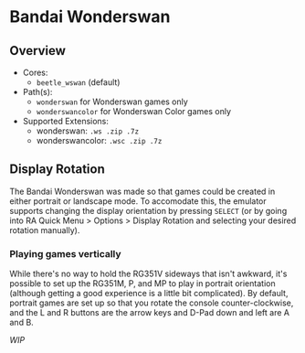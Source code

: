 # Bandai Wonderswan

## Overview

- Cores:
  - `beetle_wswan` (default)
- Path(s): 
  - `wonderswan` for Wonderswan games only
  - `wonderswancolor` for Wonderswan Color games only
- Supported Extensions:
  - wonderswan: `.ws .zip .7z`
  - wonderswancolor: `.wsc .zip .7z`

## Display Rotation

The Bandai Wonderswan was made so that games could be created in either portrait or landscape mode. To accomodate this, the emulator supports changing the display orientation by pressing `SELECT` (or by going into RA Quick Menu > Options > Display Rotation and selecting your desired rotation manually).

### Playing games vertically

While there's no way to hold the RG351V sideways that isn't awkward, it's possible to set up the RG351M, P, and MP to play in portrait orientation (although getting a good experience is a little bit complicated). By default, portrait games are set up so that  you rotate the console counter-clockwise, and the L and R buttons are the arrow keys and D-Pad down and left are A and B.

_WIP_
